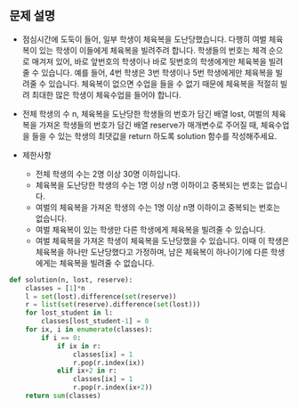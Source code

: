 ## 문제 설명
- 점심시간에 도둑이 들어, 일부 학생이 체육복을 도난당했습니다. 다행히 여벌 체육복이 있는 학생이 이들에게 체육복을 빌려주려 합니다. 학생들의 번호는 체격 순으로 매겨져 있어, 바로 앞번호의 학생이나 바로 뒷번호의 학생에게만 체육복을 빌려줄 수 있습니다. 예를 들어, 4번 학생은 3번 학생이나 5번 학생에게만 체육복을 빌려줄 수 있습니다. 체육복이 없으면 수업을 들을 수 없기 때문에 체육복을 적절히 빌려 최대한 많은 학생이 체육수업을 들어야 합니다.

- 전체 학생의 수 n, 체육복을 도난당한 학생들의 번호가 담긴 배열 lost, 여벌의 체육복을 가져온 학생들의 번호가 담긴 배열 reserve가 매개변수로 주어질 때, 체육수업을 들을 수 있는 학생의 최댓값을 return 하도록 solution 함수를 작성해주세요.

- 제한사항
  - 전체 학생의 수는 2명 이상 30명 이하입니다.
  - 체육복을 도난당한 학생의 수는 1명 이상 n명 이하이고 중복되는 번호는 없습니다.
  - 여벌의 체육복을 가져온 학생의 수는 1명 이상 n명 이하이고 중복되는 번호는 없습니다.
  - 여벌 체육복이 있는 학생만 다른 학생에게 체육복을 빌려줄 수 있습니다.
  - 여벌 체육복을 가져온 학생이 체육복을 도난당했을 수 있습니다. 이때 이 학생은 체육복을 하나만 도난당했다고 가정하며, 남은 체육복이 하나이기에 다른 학생에게는 체육복을 빌려줄 수 없습니다.
  
```python
def solution(n, lost, reserve):
    classes = [1]*n
    l = set(lost).difference(set(reserve))
    r = list(set(reserve).difference(set(lost)))
    for lost_student in l:
        classes[lost_student-1] = 0
    for ix, i in enumerate(classes):
        if i == 0:
            if ix in r:
                classes[ix] = 1
                r.pop(r.index(ix))
            elif ix+2 in r:
                classes[ix] = 1
                r.pop(r.index(ix+2))
    return sum(classes)
```
